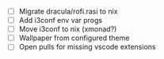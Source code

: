 - [ ] Migrate dracula/rofi.rasi to nix
- [ ] Add i3conf env var progs
- [ ] Move i3conf to nix (xmonad?)
- [ ] Wallpaper from configured theme
- [ ] Open pulls for missing vscode extensions
